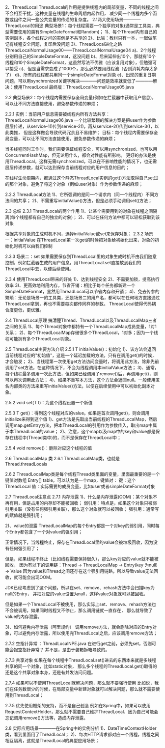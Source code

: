 2、ThreadLocal
ThreadLocal的作用是提供线程内的局部变量，不同的线程之间不会相互干扰，这种变量在线程的生命周期内起作用，
减少同一个线程内多个函数或组件之间一些公共变量的传递的复杂度。
2.1两大使用场景————ThreadLocal的用途
典型场景1：每个线程需要一个独享的对象(通常是工具类，典型需要使用的类有SimpleDateFormat和Random)；
 1)、每个Thread内有自己的实例副本，各个线程之间的实例是不共享的
 2)、比喻：教材只有一本，一起做笔记有线程安全问题，复印后没问题
 3)、ThreadLocal进化之路 ThreadLocalNormalUsage00——ThreadLocalNormalUsage04
  a)、2个线程分别用自己的SimpleDateFormat，这没问题
  b)、后来延伸出10个，那就有10个线程和10个SimpleDateFormat，这虽然写法不优雅（应该复用对象），但勉强可以接受
  c)、但是当需求变成了1000个，那么必然要用线程池（否则消耗内存太多了）
  d)、所有的线程都共用同一个simpleDateFormat对象
  e)、出现的重复日期问题，可以用synchronized关键字解决————问题是效率就变低了————解决：使用ThreadLocal
  最终版：ThreadLocalNormalUsage05.java

2.2 典型场景2：每个线程内需要保存全局变量(例如在拦截器中获取用户信息)，可以让不同方法直接使用，避免参数传递的麻烦；

2.2.1 实例：当前用户信息需要被线程内所有方法共享：ThreadLocalNormalUsage06.java
一个比较繁琐的解决方案是把user作为参数层层传递，从service-1()传到service-2()，再从service-2()传到service-3()，以此类推，
但是这样做会导致代码冗余且不易维护；
目标：每个线程内需要保存全局变量，可以让不同方法直接使用，避免参数传递的麻烦；

当多线程同时工作时，我们需要保证线程安全，可以用synchronized，也可以用ConcurrentHashMap，但无论用什么，都会对性能有所影响。
更好的办法是使用ThreadLocal，这样无需synchronized，可以在不影响性能的情况下，也无需层层传递参数，就可以达到保存当前线程对应的用户信息的目的；

在线程生命周期内，都通过这个静态ThreadLocal实例的get()方法取得自己set过的那个对象，避免了将这个对象（例如user对象）作为参数传递的麻烦；

2.2.2 ThreadLocal方法
1)、它所强调的是同一个请求内（同一个线程内）不同方法间的共享；
2)、不需重写initialValue()方法，但是必须手动调用set()方法；

2.3 总结
2.3.1 ThreadLocal的两个作用
1)、让某个需要用到的对象在线程之间隔离(每个线程都有自己的独立的对象)；
2)、可以在任何方法中都可以轻松获取到该对象

根据共享对象的生成时机不同，选择initialValue或set来保存对象；
2.3.2 场景一：initialValue
在ThreadLocal第一次get的时候把对象给初始化出来，对象的初始化时机可以由我们控制

2.3.3 场景二：set
如果需要保存到ThreadLocal里的对象生成时机不由我们随意控制，例如拦截器生成的用户信息，用ThreadLocal.set直接放到我们的ThreadLocal中去，以便后续使用。

2.3.4 使用ThreadLocal带来的好处
1)、达到线程安全
2)、不需要加锁，提高执行效率
3)、更高效地利用内存，节省开销：相比于每个任务都新建一个SimpleDateFormat，显然用ThreadLocal可以节省内存和开销；
4)、免去传参的繁琐：无论是场景一的工具类，还是场景二的用户名，都可以在任何地方直接通过ThreadLocal拿到，再也不需要每次都传同样的参数。
ThreadLocal使得代码耦合度更低，更优雅。

2.4 ThreadLocal原理
搞清楚Thread、ThreadLocal以及ThreadLocalMap三者之间的关系
1)、每个Thread对象中都持有一个ThreadLocalMap成员变量，1对1关系；
2)、每个ThreadLocalMap存储很多个ThreadLocal，1对多；因为一个线程可能拥有多个ThreadLocal对象。

2.5 ThreadLocal主要方法介绍
2.5.1 T initialValue()：初始化
1)、该方法会返回当前线程对应的"初始值"，这是一个延迟加载的方法，只有在调用get()的时候，才会触发；
2)、当线程第一次使用get方法访问变量时，将调用此方法，除非先前调用了set方法，在这种情况下，不会为线程调用本initialValue方法；
3)、通常，每个线程最多调用一次此方法，但如果已经调用了remove()后，再调用get()，则可以再次调用此方法；
4)、如果不重写本方法，这个方法会返回null。一般使用匿名内部类的方法来重写initialValue()方法，以便在后续使用中可以初始化副本对象。

2.5.2 void set(T t)：为这个线程设置一个新值

2.5.3 T get()：得到这个线程对应的value。如果是首次调用get()，则会调用initialize来得到这个值
1)、get方法是先取出当前线程的ThreadLocalMap，然后调用map.getEntry方法，把本ThreadLocal的引用作为参数传入，取出map中属于本ThreadLocal的value；
2)、注意，这个map以及map中的key和value都是保存在线程中(Thread类中)的，而不是保存在ThreadLocal中；

2.5.4 void remove()：删除对应这个线程的值

2.6 ThreadLocalMap 类
2.6.1 ThreadLocalMap类，也就是Thread.threadLocals

2.6.2 ThreadLocalMap类是每个线程Thread类里面的变量，里面最重要的是一个键值对数组 Entry[] table，可以认为是一个map，键值对：
键：这个ThreadLocal
值：实际需要的成员变量，比如user或者simpleDateFormat对象

2.7 ThreadLocal注意点
2.7.1 内存泄露
1)、什么是内存泄露(OOM)：某个对象不再有用，但是占用的内存却不能被回收；
弱引用：特点是，如果这个对象只被弱引用关联（没有任何强引用关联），那么这个对象就可以被回收；
强引用：通常写的赋值就是强引用；

2)、value的泄露
ThreadLocalMap的每个Entry都是一个对key的弱引用，同时每个Entry都包含了一个对value的强引用；

正常情况下，当线程终止，保存在ThreadLocal里的value会被垃圾回收，因为没有任何强引用了；

但是，如果线程不终止（比如线程需要保持很久），那么key对应的value就不能被回收，
因为有以下的调用链：Thread -> ThreadLocalMap -> Entry(key 为null) -> Value
因为value和Thread之间还存在这个强引用链路，所以导致value无法回收，就可能会出现OOM。

JDK已经考虑到了这个问题，所以在set、remove、rehash方法中会扫描key为null的Entry，
并把对应的value设置为null，这样value对象就可以被回收。

但是如果一个ThreadLocal不被使用，那么实际上set、remove、rehash方法也不会被调用，如果同时线程又不停止，那么调用链就一直存在，
那么就导致了value的内存泄露。

3)、如何避免内存泄露（阿里规约）
调用remove方法，就会删除对应的Entry对象，可以避免内存泄露，所以使用完ThreadLocal之后，应该调用remove方法；

2.7.2 空指针异常 ：ThreadLocalNPE.java
在进行get之前，必须先set，否则可能会报空指针异常？
并不是，是由于装箱拆箱导致的。

2.7.3 共享对象
如果在每个线程中ThreadLocal.set()进去的东西本来就是多线程共享的同一个对象，比如static对象，
那么多个线程的ThreadLocal.get()取得的还是这个共享对象本身，还是有并发访问问题。

2.7.4 如果可以不使用ThreadLocal就解决问题，那么就不要强行使用
比如说，我们在任务数很少的时候，在局部变量中新建对象就可以解决问题，那么就不需要使用到ThreadLocal；

2.7.5 优先使用框架的支持，而不是自己创造
例如在Spring中，如果可以使用RequestContextHolder，那么就不需要自己维护ThreadLocal，因为自己可能会忘记调用remove()方法等，造成内存泄露。

2.8 实际应用场景————在Spring中的实例分析
1)、DateTimeContextHolder类，看到里面用了ThreadLocal；
2)、每次HTTP请求都对应一个线程，线程之间相互隔离，这就是ThreadLocal的典型应用场景；
